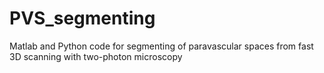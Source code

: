 # PVS_segmenting
Matlab and Python code for segmenting of paravascular spaces from fast 3D scanning with two-photon microscopy
